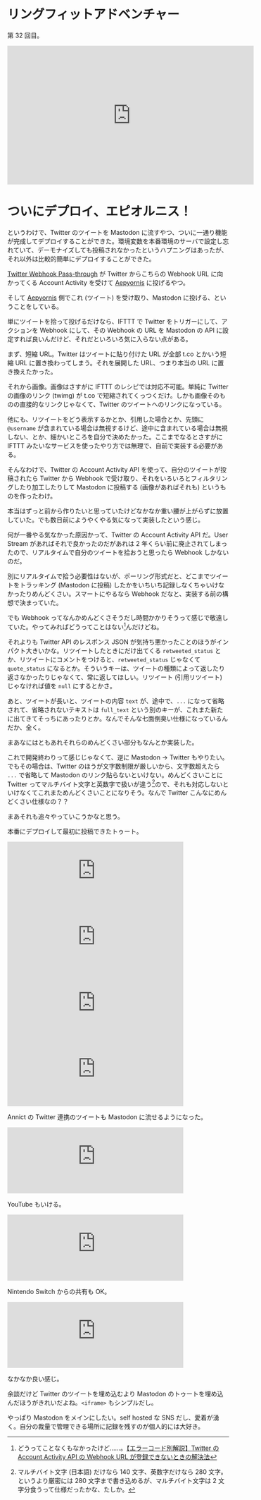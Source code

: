 # リングフィットアドベンチャー
第 32 回目。

<iframe width="560" height="315" src="https://www.youtube.com/embed/Had-mikRxtI" frameborder="0" allow="accelerometer; autoplay; clipboard-write; encrypted-media; gyroscope; picture-in-picture" allowfullscreen></iframe>

# ついにデプロイ、エピオルニス！
というわけで、Twitter のツイートを Mastodon に流すやつ、ついに一通り機能が完成してデプロイすることができた。環境変数を本番環境のサーバで設定し忘れていて、デーモナイズしても投稿されなかったというハプニングはあったが、それ以外は比較的簡単にデプロイすることができた。

[Twitter Webhook Pass-through](https://github.com/noraworld/twitter-webhook-pass-through) が Twitter からこちらの Webhook URL に向かってくる Account Activity を受けて [Aepyornis](https://github.com/noraworld/aepyornis) に投げるやつ。

そして [Aepyornis](https://github.com/noraworld/aepyornis) 側でこれ (ツイート) を受け取り、Mastodon に投げる、ということをしている。

単にツイートを拾って投げるだけなら、IFTTT で Twitter をトリガーにして、アクションを Webhook にして、その Webhook の URL を Mastodon の API に設定すれば良いんだけど、それだといろいろ気に入らない点がある。

まず、短縮 URL。Twitter はツイートに貼り付けた URL が全部 t.co とかいう短縮 URL に置き換わってしまう。それを展開した URL、つまり本当の URL に置き換えたかった。

それから画像。画像はさすがに IFTTT のレシピでは対応不可能。単純に Twitter の画像のリンク (twimg) が t.co で短縮されてくっつくだけ。しかも画像そのものの直接的なリンクじゃなくて、Twitter のツイートへのリンクになっている。

他にも、リツイートをどう表示するかとか、引用した場合とか、先頭に `@username` が含まれている場合は無視するけど、途中に含まれている場合は無視しない、とか、細かいところを自分で決めたかった。ここまでなるとさすがに IFTTT みたいなサービスを使ったやり方では無理で、自前で実装する必要がある。

そんなわけで、Twitter の Account Activity API を使って、自分のツイートが投稿されたら Twitter から Webhook で受け取り、それをいろいろとフィルタリングしたり加工したりして Mastodon に投稿する (画像があればそれも) というものを作ったわけ。

本当はずっと前から作りたいと思っていたけどなかなか重い腰が上がらずに放置していた。でも数日前にようやくやる気になって実装したという感じ。

何が一番やる気なかった原因かって、Twitter の Account Activity API だ。User Stream があればそれで良かったのだがあれは 2 年くらい前に廃止されてしまったので、リアルタイムで自分のツイートを拾おうと思ったら Webhook しかないのだ。

別にリアルタイムで拾う必要性はないが、ポーリング形式だと、どこまでツイートをトラッキング (Mastodon に投稿) したかをいちいち記録しなくちゃいけなかったりめんどくさい。スマートにやるなら Webhook だなと、実装する前の構想で決まっていた。

でも Webhook ってなんかめんどくさそうだし時間かかりそうって感じで敬遠していた。やってみればどうってことはない[^1]んだけどね。

[^1]: どうってことなくもなかったけど……。[【エラーコード別解説】Twitter の Account Activity API の Webhook URL が登録できないときの解決法](https://qiita.com/noraworld/items/027d1b28168b5aa1f095)

それよりも Twitter API のレスポンス JSON が気持ち悪かったことのほうがインパクト大きいかな。リツイートしたときにだけ出てくる `retweeted_status` とか、リツイートにコメントをつけると、`retweeted_status` じゃなくて `quote_status` になるとか。そういうキーは、ツイートの種類によって返したり返さなかったりじゃなくて、常に返してほしい。リツイート (引用リツイート) じゃなければ値を `null` にするとかさ。

あと、ツイートが長いと、ツイートの内容 `text` が、途中で、`...` になって省略されて、省略されないテキストは `full_text` という別のキーが、これまた新たに出てきてそっちにあったりとか。なんでそんな七面倒臭い仕様になっているんだか、全く。

まあなにはともあれそれらのめんどくさい部分もなんとか実装した。

これで開発終わりって感じじゃなくて、逆に Mastodon → Twitter もやりたい。でもその場合は、Twitter のほうが文字数制限が厳しいから、文字数超えたら `...` で省略して Mastodon のリンク貼らないといけない。めんどくさいことに Twitter ってマルチバイト文字と英数字で扱いが違う[^2]ので、それも対応しないといけなくてこれまためんどくさいことになりそう。なんで Twitter こんなにめんどくさい仕様なの？？

[^2]: マルチバイト文字 (日本語) だけなら 140 文字、英数字だけなら 280 文字。というより厳密には 280 文字まで書き込めるが、マルチバイト文字は 2 文字分食うって仕様だったかな、たしか。

まあそれも追々やっていこうかなと思う。

本番にデプロイして最初に投稿できたトゥート。
<iframe src="https://mastodon.noraworld.com/@noraworld/105264765853489509/embed" class="mastodon-embed" style="max-width: 100%; border: 0" width="400" allowfullscreen="allowfullscreen"></iframe><script src="https://mastodon.noraworld.com/embed.js" async="async"></script>

<iframe src="https://mastodon.noraworld.com/@noraworld/105264774742383632/embed" class="mastodon-embed" style="max-width: 100%; border: 0" width="400" allowfullscreen="allowfullscreen"></iframe><script src="https://mastodon.noraworld.com/embed.js" async="async"></script>

<iframe src="https://mastodon.noraworld.com/@noraworld/105264792870026483/embed" class="mastodon-embed" style="max-width: 100%; border: 0" width="400" allowfullscreen="allowfullscreen"></iframe><script src="https://mastodon.noraworld.com/embed.js" async="async"></script>

<iframe src="https://mastodon.noraworld.com/@noraworld/105264796026545561/embed" class="mastodon-embed" style="max-width: 100%; border: 0" width="400" allowfullscreen="allowfullscreen"></iframe><script src="https://mastodon.noraworld.com/embed.js" async="async"></script>

Annict の Twitter 連携のツイートも Mastodon に流せるようになった。
<iframe src="https://mastodon.noraworld.com/@noraworld/105265187523264133/embed" class="mastodon-embed" style="max-width: 100%; border: 0" width="400" allowfullscreen="allowfullscreen"></iframe><script src="https://mastodon.noraworld.com/embed.js" async="async"></script>

YouTube もいける。
<iframe src="https://mastodon.noraworld.com/@noraworld/105265215571113893/embed" class="mastodon-embed" style="max-width: 100%; border: 0" width="400" allowfullscreen="allowfullscreen"></iframe><script src="https://mastodon.noraworld.com/embed.js" async="async"></script>

Nintendo Switch からの共有も OK。
<iframe src="https://mastodon.noraworld.com/@noraworld/105265445353058594/embed" class="mastodon-embed" style="max-width: 100%; border: 0" width="400" allowfullscreen="allowfullscreen"></iframe><script src="https://mastodon.noraworld.com/embed.js" async="async"></script>

なかなか良い感じ。

余談だけど Twitter のツイートを埋め込むより Mastodon のトゥートを埋め込んだほうがきれいだよね。`<iframe>` もシンプルだし。

やっぱり Mastodon をメインにしたい。self hosted な SNS だし、愛着が湧く。自分の裁量で管理できる場所に記録を残すのが個人的には大好き。
